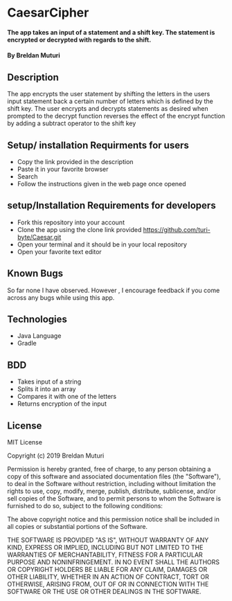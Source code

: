 # CaesarCipher
#### The app takes an input of a statement and a shift key. The statement is encrypted or decrypted with regards to the shift.

#### By **Breldan Muturi**

## Description

The app encrypts the user statement by shifting the letters in the users input statement back a certain number of letters which is defined by the shift key.
The user encrypts and decrypts statements as desired when prompted to the decrypt function reverses the effect of the encrypt function by adding a subtract operator to the shift key

## Setup/ installation Requirments for users

- Copy the link provided in the description
- Paste it in your favorite browser
- Search
- Follow the instructions given in the web page once opened

## setup/Installation Requirements for developers

- Fork this repository into your account
- Clone the app using the clone link provided
https://github.com/turi-byte/Caesar.git
- Open your terminal and it should be in your local repository
- Open your favorite text editor

## Known Bugs
So far none I have observed. However , I encourage feedback if you come across any bugs while using this app.

## Technologies
- Java Language
- Gradle

## BDD
- Takes input of a string
- Splits it into an array
- Compares it with one of the letters
- Returns encryption of the input

## License
MIT License

Copyright (c) 2019 Breldan Muturi

Permission is hereby granted, free of charge, to any person obtaining a copy
of this software and associated documentation files (the "Software"), to deal
in the Software without restriction, including without limitation the rights
to use, copy, modify, merge, publish, distribute, sublicense, and/or sell
copies of the Software, and to permit persons to whom the Software is
furnished to do so, subject to the following conditions:

The above copyright notice and this permission notice shall be included in all
copies or substantial portions of the Software.

THE SOFTWARE IS PROVIDED "AS IS", WITHOUT WARRANTY OF ANY KIND, EXPRESS OR
IMPLIED, INCLUDING BUT NOT LIMITED TO THE WARRANTIES OF MERCHANTABILITY,
FITNESS FOR A PARTICULAR PURPOSE AND NONINFRINGEMENT. IN NO EVENT SHALL THE
AUTHORS OR COPYRIGHT HOLDERS BE LIABLE FOR ANY CLAIM, DAMAGES OR OTHER
LIABILITY, WHETHER IN AN ACTION OF CONTRACT, TORT OR OTHERWISE, ARISING FROM,
OUT OF OR IN CONNECTION WITH THE SOFTWARE OR THE USE OR OTHER DEALINGS IN THE
SOFTWARE.
